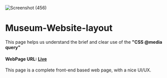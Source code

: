 ![Screenshot (456)](https://github.com/adityapandey1111/Museum-Website-layout/assets/114282369/dc592aa9-63eb-4cb7-a79c-15edb73843a2)
# Museum-Website-layout

This page helps us understand the brief and clear use of the **"CSS @media query"**

#### WebPage URL: [Live](https://adityapandey1111.github.io/Museum-Website-layout/)

This page is a complete front-end based web page, with a nice UI/UX.

